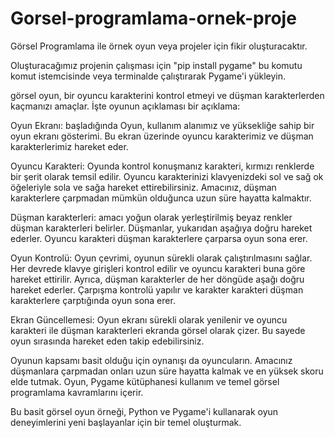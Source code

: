 # Gorsel-programlama-ornek-proje
Görsel Programlama ile örnek oyun veya projeler için fikir oluşturacaktır.

Oluşturacağımız projenin çalışması için "pip install pygame" bu komutu komut istemcisinde veya terminalde çalıştırarak Pygame'i yükleyin.


görsel oyun, bir oyuncu karakterini kontrol etmeyi ve düşman karakterlerden kaçmanızı amaçlar. İşte oyunun açıklaması bir açıklama:

Oyun Ekranı: başladığında Oyun, kullanım alanımız ve yüksekliğe sahip bir oyun ekranı gösterimi. Bu ekran üzerinde oyuncu karakterimiz ve düşman karakterlerimiz hareket eder.

Oyuncu Karakteri: Oyunda kontrol konuşmanız karakteri, kırmızı renklerde bir şerit olarak temsil edilir. Oyuncu karakterinizi klavyenizdeki sol ve sağ ok öğeleriyle sola ve sağa hareket ettirebilirsiniz. Amacınız, düşman karakterlere çarpmadan mümkün olduğunca uzun süre hayatta kalmaktır.

Düşman karakterleri: amacı yoğun olarak yerleştirilmiş beyaz renkler düşman karakterleri belirler. Düşmanlar, yukarıdan aşağıya doğru hareket ederler. Oyuncu karakteri düşman karakterlere çarparsa oyun sona erer.

Oyun Kontrolü: Oyun çevrimi, oyunun sürekli olarak çalıştırılmasını sağlar. Her devrede klavye girişleri kontrol edilir ve oyuncu karakteri buna göre hareket ettirilir. Ayrıca, düşman karakterler de her döngüde aşağı doğru hareket ederler. Çarpışma kontrolü yapılır ve karakter karakteri düşman karakterlere çarptığında oyun sona erer.

Ekran Güncellemesi: Oyun ekranı sürekli olarak yenilenir ve oyuncu karakteri ile düşman karakterleri ekranda görsel olarak çizer. Bu sayede oyun sırasında hareket eden takip edebilirsiniz.

Oyunun kapsamı basit olduğu için oynanışı da oyuncuların. Amacınız düşmanlara çarpmadan onları uzun süre hayatta kalmak ve en yüksek skoru elde tutmak. Oyun, Pygame kütüphanesi kullanım ve temel görsel programlama kavramlarını içerir.

Bu basit görsel oyun örneği, Python ve Pygame'i kullanarak oyun deneyimlerini yeni başlayanlar için bir temel oluşturmak.

